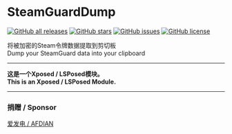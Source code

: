 # SteamGuardDump

<a href="https://github.com/YifePlayte/SteamGuardDump/releases"><img alt="GitHub all releases" src="https://img.shields.io/github/downloads/YifePlayte/SteamGuardDump/total?label=Downloads"></a> <a href="https://github.com/YifePlayte/SteamGuardDump/stargazers"><img alt="GitHub stars" src="https://img.shields.io/github/stars/YifePlayte/SteamGuardDump?style=flat"></a> <a href="https://github.com/YifePlayte/SteamGuardDump/issues"><img alt="GitHub issues" src="https://img.shields.io/github/issues/YifePlayte/SteamGuardDump"></a> <a href="https://github.com/YifePlayte/SteamGuardDump/blob/main/LICENSE"><img alt="GitHub license" src="https://img.shields.io/github/license/YifePlayte/SteamGuardDump"></a>

将被加密的Steam令牌数据提取到剪切板  
Dump your SteamGuard data into your clipboard  

---

**这是一个Xposed / LSPosed模块。**  
**This is an Xposed / LSPosed Module.**  

---

### 捐赠 / Sponsor

[爱发电 / AFDIAN](https://afdian.com/a/YifePlayte)
